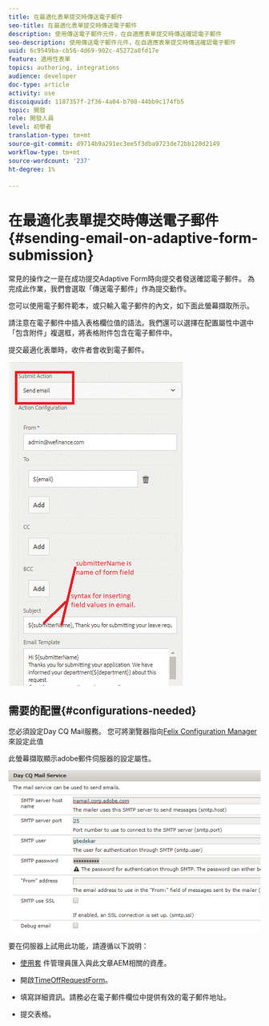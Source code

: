```yaml
---
title: 在最適化表單提交時傳送電子郵件
seo-title: 在最適化表單提交時傳送電子郵件
description: 使用傳送電子郵件元件，在自適應表單提交時傳送確認電子郵件
seo-description: 使用傳送電子郵件元件，在自適應表單提交時傳送確認電子郵件
uuid: 6c9549ba-cb56-4d69-902c-45272a8fd17e
feature: 適用性表單
topics: authoring, integrations
audience: developer
doc-type: article
activity: use
discoiquuid: 1187357f-2f36-4a04-b708-44bb9c174fb5
topic: 開發
role: 開發人員
level: 初學者
translation-type: tm+mt
source-git-commit: d9714b9a291ec3ee5f3dba9723de72bb120d2149
workflow-type: tm+mt
source-wordcount: '237'
ht-degree: 1%

---
```



# 在最適化表單提交時傳送電子郵件{#sending-email-on-adaptive-form-submission}

常見的操作之一是在成功提交Adaptive Form時向提交者發送確認電子郵件。 為完成此作業，我們會選取「傳送電子郵件」作為提交動作。

您可以使用電子郵件範本，或只輸入電子郵件的內文，如下面此螢幕擷取所示。

請注意在電子郵件中插入表格欄位值的語法。我們還可以選擇在配置屬性中選中「包含附件」複選框，將表格附件包含在電子郵件中。

提交最適化表單時，收件者會收到電子郵件。

![SendEmail](assets/sendemailaction.gif)

## 需要的配置{#configurations-needed}

您必須設定Day CQ Mail服務。 您可將瀏覽器指向[Felix Configuration Manager](http://localhost:4502/system/console/configMgr)來設定此值

此螢幕擷取顯示adobe郵件伺服器的設定屬性。

![mailservice](assets/mailservice.png)

要在伺服器上試用此功能，請遵循以下說明：

* [使用套](assets/timeoffrequest.zip) 件管理員匯入與此文章AEM相關的資產。

* 開啟[TimeOffRequestForm](http://localhost:4502/content/dam/formsanddocuments/helpx/timeoffrequestform/jcr:content?wcmmode=disabled)。

* 填寫詳細資訊。請務必在電子郵件欄位中提供有效的電子郵件地址。

* 提交表格。
